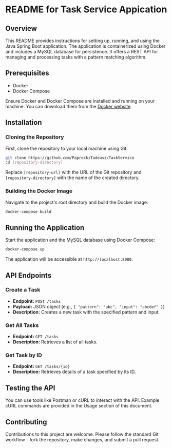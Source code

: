 # README for Task Service Appication

## Overview
This README provides instructions for setting up, running, and using the Java Spring Boot application. The application is containerized using Docker and includes a MySQL database for persistence. It offers a REST API for managing and processing tasks with a pattern matching algorithm.

## Prerequisites
- Docker
- Docker Compose

Ensure Docker and Docker Compose are installed and running on your machine. You can download them from the [Docker website](https://www.docker.com/products/docker-desktop).

## Installation

### Cloning the Repository
First, clone the repository to your local machine using Git:
```bash
git clone https://github.com/PaprockiTadeusz/TaskService
cd [repository-directory]
```
Replace `[repository-url]` with the URL of the Git repository and `[repository-directory]` with the name of the created directory.

### Building the Docker Image
Navigate to the project's root directory and build the Docker image:
```bash
docker-compose build
```

## Running the Application
Start the application and the MySQL database using Docker Compose:
```bash
docker-compose up
```
The application will be accessible at `http://localhost:8080`.

## API Endpoints

### Create a Task
- **Endpoint:** `POST /tasks`
- **Payload:** JSON object (e.g., `{ "pattern": "abc", "input": "abcdef" }`)
- **Description:** Creates a new task with the specified pattern and input.

### Get All Tasks
- **Endpoint:** `GET /tasks`
- **Description:** Retrieves a list of all tasks.

### Get Task by ID
- **Endpoint:** `GET /tasks/{id}`
- **Description:** Retrieves details of a task specified by its ID.

## Testing the API
You can use tools like Postman or cURL to interact with the API. Example cURL commands are provided in the Usage section of this document.

## Contributing
Contributions to this project are welcome. Please follow the standard Git workflow - fork the repository, make changes, and submit a pull request.